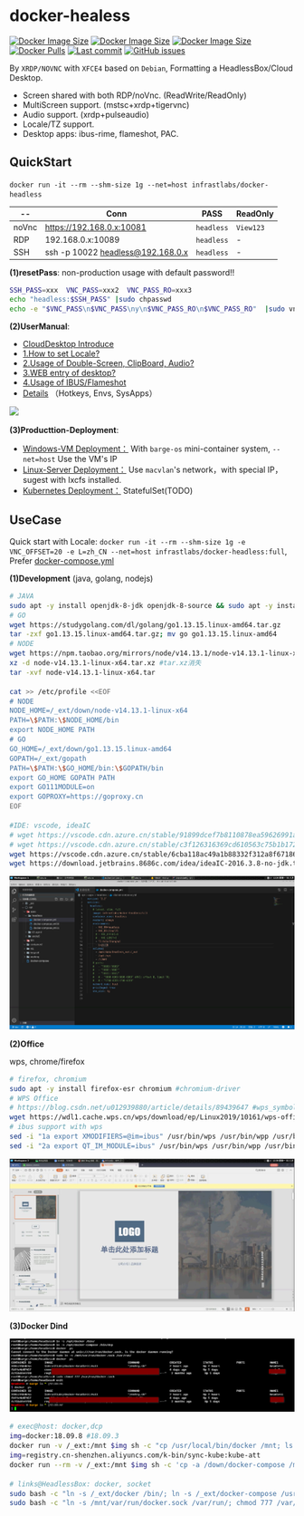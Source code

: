 # docker-healess

[![Docker Image Size](https://img.shields.io/docker/image-size/infrastlabs/docker-headless/slim)](https://hub.docker.com/r/infrastlabs/docker-headless/tags)
[![Docker Image Size](https://img.shields.io/docker/image-size/infrastlabs/docker-headless/latest)](https://hub.docker.com/r/infrastlabs/docker-headless/tags)
[![Docker Image Size](https://img.shields.io/docker/image-size/infrastlabs/docker-headless/full)](https://hub.docker.com/r/infrastlabs/docker-headless/tags)
[![Docker Pulls](https://img.shields.io/docker/pulls/infrastlabs/docker-headless.svg)](https://hub.docker.com/r/infrastlabs/docker-headless)
[![Last commit](https://img.shields.io/github/last-commit/infrastlabs/docker-headless.svg)](https://www.github.com/infrastlabs/docker-headless)
[![GitHub issues](https://img.shields.io/github/issues/infrastlabs/docker-headless.svg)](https://www.github.com/infrastlabs/docker-headless/issues)

By `XRDP/NOVNC` with `XFCE4` based on `Debian`, Formatting a HeadlessBox/Cloud Desktop.

- Screen shared with both RDP/noVnc. (ReadWrite/ReadOnly)
- MultiScreen support. (mstsc+xrdp+tigervnc)
- Audio support. (xrdp+pulseaudio)
- Locale/TZ support.
- Desktop apps: ibus-rime, flameshot, PAC.

## QuickStart

`docker run -it --rm --shm-size 1g --net=host infrastlabs/docker-headless`

 -- | Conn | PASS | ReadOnly 
--- | ---  | ---  | ---
noVnc | https://192.168.0.x:10081 | `headless` | `View123` 
RDP | 192.168.0.x:10089 | `headless` | - 
SSH | ssh -p 10022 headless@192.168.0.x | `headless` | - 

**(1)resetPass**: non-production usage with default password!!

```bash
SSH_PASS=xxx  VNC_PASS=xxx2  VNC_PASS_RO=xxx3
echo "headless:$SSH_PASS" |sudo chpasswd
echo -e "$VNC_PASS\n$VNC_PASS\ny\n$VNC_PASS_RO\n$VNC_PASS_RO"  |sudo vncpasswd /etc/xrdp/vnc_pass; sudo chmod 644 /etc/xrdp/vnc_pass
```

**(2)UserManual**: 

- [CloudDesktop Introduce](./docs/01-CloudDesktop.md)
- [1.How to set Locale?](./docs/b0-locale.md)
- [2.Usage of Double-Screen, ClipBoard, Audio?](./docs/b1-rdp.md)
- [3.WEB entry of desktop?](./docs/b2-vnc.md)
- [4.Usage of IBUS/Flameshot](./docs/b3-apps.md)
- [Details](./detail.md) （Hotkeys, Envs, SysApps）


![](https://gitee.com/infrastlabs/docker-headless/raw/dev/docs/res/01rdp-double-screen.png)

**(3)Producttion-Deployment**: 

- [Windows-VM Deployment：](./deploy/virtualbox/README.md) With `barge-os` mini-container system, `--net=host` Use the VM's IP 
- [Linux-Server Deployment：](./deploy/fat-docker/README.md) Use `macvlan`'s network，with special IP，sugest with lxcfs installed.
- [Kubernetes Deployment：](./deploy/kubernetes/README.md) StatefulSet(TODO)

## UseCase

Quick start with Locale: `docker run -it --rm --shm-size 1g -e VNC_OFFSET=20 -e L=zh_CN --net=host infrastlabs/docker-headless:full`, Prefer [docker-compose.yml](./docker-compose.yml)

**(1)Development** (java, golang, nodejs)

```bash
# JAVA
sudo apt -y install openjdk-8-jdk openjdk-8-source && sudo apt -y install maven 
# GO
wget https://studygolang.com/dl/golang/go1.13.15.linux-amd64.tar.gz
tar -zxf go1.13.15.linux-amd64.tar.gz; mv go go1.13.15.linux-amd64
# NODE
wget https://npm.taobao.org/mirrors/node/v14.13.1/node-v14.13.1-linux-x64.tar.xz
xz -d node-v14.13.1-linux-x64.tar.xz #tar.xz消失
tar -xvf node-v14.13.1-linux-x64.tar

cat >> /etc/profile <<EOF
# NODE
NODE_HOME=/_ext/down/node-v14.13.1-linux-x64
PATH=\$PATH:\$NODE_HOME/bin
export NODE_HOME PATH
# GO
GO_HOME=/_ext/down/go1.13.15.linux-amd64
GOPATH=/_ext/gopath
PATH=\$PATH:\$GO_HOME/bin:\$GOPATH/bin
export GO_HOME GOPATH PATH
export GO111MODULE=on
export GOPROXY=https://goproxy.cn
EOF

#IDE: vscode, ideaIC
# wget https://vscode.cdn.azure.cn/stable/91899dcef7b8110878ea59626991a18c8a6a1b3e/code_1.47.3-1595520028_amd64.deb
# wget https://vscode.cdn.azure.cn/stable/c3f126316369cd610563c75b1b1725e0679adfb3/code_1.58.2-1626302803_amd64.deb
wget https://vscode.cdn.azure.cn/stable/6cba118ac49a1b88332f312a8f67186f7f3c1643/code_1.61.2-1634656828_amd64.deb
wget https://download.jetbrains.8686c.com/idea/ideaIC-2016.3.8-no-jdk.tar.gz
```

![](docs/res/02/ide2-vscode.png)

**(2)Office**

wps, chrome/firefox

```bash
# firefox, chromium
sudo apt -y install firefox-esr chromium #chromium-driver
# WPS Office
# https://blog.csdn.net/u012939880/article/details/89439647 #wps_symbol_fonts.zip
wget https://wdl1.cache.wps.cn/wps/download/ep/Linux2019/10161/wps-office_11.1.0.10161_amd64.deb
# ibus support with wps
sed -i "1a export XMODIFIERS=@im=ibus" /usr/bin/wps /usr/bin/wpp /usr/bin/et
sed -i "2a export QT_IM_MODULE=ibus" /usr/bin/wps /usr/bin/wpp /usr/bin/et
```

![](docs/res/02/apps-office-wps.jpg)


**(3)Docker Dind**

![](docs/res/02/dind2-headlessLinks.png)

```bash
# exec@host: docker,dcp
img=docker:18.09.8 #18.09.3
docker run -v /_ext:/mnt $img sh -c "cp /usr/local/bin/docker /mnt; ls -lh /mnt |grep docker"
img=registry.cn-shenzhen.aliyuncs.com/k-bin/sync-kube:kube-att
docker run --rm -v /_ext:/mnt $img sh -c 'cp -a /down/docker-compose /mnt/; ls -lh /mnt |grep docker'

# links@HeadlessBox: docker, socket
sudo bash -c "ln -s /_ext/docker /bin/; ln -s /_ext/docker-compose /usr/bin/dcp"
sudo bash -c "ln -s /mnt/var/run/docker.sock /var/run/; chmod 777 /var/run/docker.sock"
```
